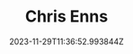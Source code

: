 ---
title: "Chris Enns"
category: "IndieWeb & Personal Blogs"
site_url: https://chrisenns.com/
feed_url: https://chrisenns.com/feed.xml
date: 2023-11-29T11:36:52.993844Z
domain: chrisenns.com

---